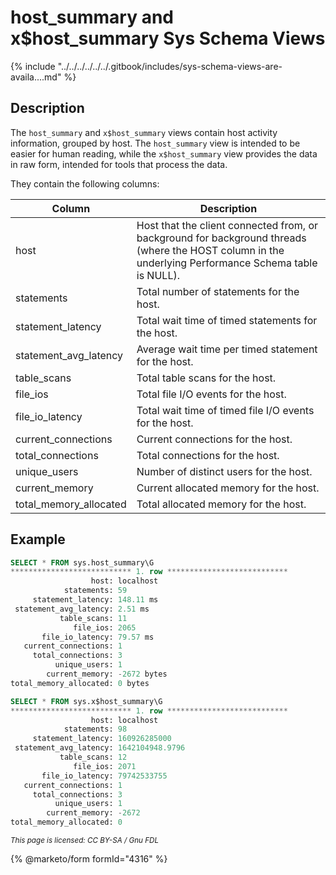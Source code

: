 # host\_summary and x$host\_summary Sys Schema Views

{% include "../../../../../../.gitbook/includes/sys-schema-views-are-availa....md" %}

## Description

The `host_summary` and `x$host_summary` views contain host activity information, grouped by host. The `host_summary` view is intended to be easier for human reading, while the `x$host_summary` view provides the data in raw form, intended for tools that process the data.

They contain the following columns:

| Column                   | Description                                                                                                                                           |
| ------------------------ | ----------------------------------------------------------------------------------------------------------------------------------------------------- |
| host                     | Host that the client connected from, or background for background threads (where the HOST column in the underlying Performance Schema table is NULL). |
| statements               | Total number of statements for the host.                                                                                                              |
| statement\_latency       | Total wait time of timed statements for the host.                                                                                                     |
| statement\_avg\_latency  | Average wait time per timed statement for the host.                                                                                                   |
| table\_scans             | Total table scans for the host.                                                                                                                       |
| file\_ios                | Total file I/O events for the host.                                                                                                                   |
| file\_io\_latency        | Total wait time of timed file I/O events for the host.                                                                                                |
| current\_connections     | Current connections for the host.                                                                                                                     |
| total\_connections       | Total connections for the host.                                                                                                                       |
| unique\_users            | Number of distinct users for the host.                                                                                                                |
| current\_memory          | Current allocated memory for the host.                                                                                                                |
| total\_memory\_allocated | Total allocated memory for the host.                                                                                                                  |

## Example

```sql
SELECT * FROM sys.host_summary\G
*************************** 1. row ***************************
                  host: localhost
            statements: 59
     statement_latency: 148.11 ms
 statement_avg_latency: 2.51 ms
           table_scans: 11
              file_ios: 2065
       file_io_latency: 79.57 ms
   current_connections: 1
     total_connections: 3
          unique_users: 1
        current_memory: -2672 bytes
total_memory_allocated: 0 bytes

SELECT * FROM sys.x$host_summary\G
*************************** 1. row ***************************
                  host: localhost
            statements: 98
     statement_latency: 160926285000
 statement_avg_latency: 1642104948.9796
           table_scans: 12
              file_ios: 2071
       file_io_latency: 79742533755
   current_connections: 1
     total_connections: 3
          unique_users: 1
        current_memory: -2672
total_memory_allocated: 0
```

<sub>_This page is licensed: CC BY-SA / Gnu FDL_</sub>

{% @marketo/form formId="4316" %}
